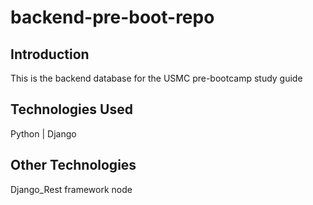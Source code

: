 # backend-pre-boot-repo

## Introduction
This is the backend database for the USMC pre-bootcamp study guide

## Technologies Used
Python | Django
## Other Technologies
Django_Rest framework
node




